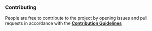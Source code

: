 ### **Contributing**
People are free to contribute to the project by opening issues and pull requests in accordance with the **[Contribution Guidelines](https://github.com/maikdevries/Splaffle/blob/master/.github/CONTRIBUTING.md)**
